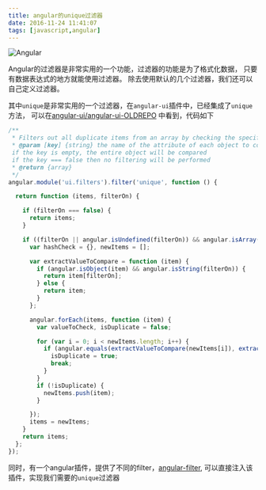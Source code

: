 ```yaml
---
title: angular的unique过滤器
date: 2016-11-24 11:41:07
tags: [javascript,angular]
---
```


![Angular](http://cdn.thisjs.com/github/ngFilter.jpg)

Angular的过滤器是非常实用的一个功能，过滤器的功能是为了格式化数据，
只要有数据表达式的地方就能使用过滤器。
除去使用默认的几个过滤器，我们还可以自己定义过滤器。

其中`unique`是非常实用的一个过滤器，在`angular-ui`插件中，已经集成了`unique`方法，
可以在[angular-ui/angular-ui-OLDREPO](https://github.com/angular-ui/angular-ui-OLDREPO/blob/master/modules/filters/unique/unique.js)
中看到，代码如下

<!--more-->

```js
/**
 * Filters out all duplicate items from an array by checking the specified key
 * @param [key] {string} the name of the attribute of each object to compare for uniqueness
 if the key is empty, the entire object will be compared
 if the key === false then no filtering will be performed
 * @return {array}
 */
angular.module('ui.filters').filter('unique', function () {

  return function (items, filterOn) {

    if (filterOn === false) {
      return items;
    }

    if ((filterOn || angular.isUndefined(filterOn)) && angular.isArray(items)) {
      var hashCheck = {}, newItems = [];

      var extractValueToCompare = function (item) {
        if (angular.isObject(item) && angular.isString(filterOn)) {
          return item[filterOn];
        } else {
          return item;
        }
      };

      angular.forEach(items, function (item) {
        var valueToCheck, isDuplicate = false;

        for (var i = 0; i < newItems.length; i++) {
          if (angular.equals(extractValueToCompare(newItems[i]), extractValueToCompare(item))) {
            isDuplicate = true;
            break;
          }
        }
        if (!isDuplicate) {
          newItems.push(item);
        }

      });
      items = newItems;
    }
    return items;
  };
});
```

同时，有一个angular插件，提供了不同的filter，[angular-filter](https://github.com/a8m/angular-filter#unique),
可以直接注入该插件，实现我们需要的`unique`过滤器